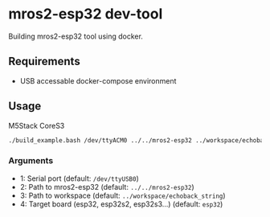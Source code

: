 # mros2-esp32 dev-tool

Building mros2-esp32 tool using docker.




## Requirements

- USB accessable docker-compose environment



## Usage

M5Stack CoreS3

```bash
./build_example.bash /dev/ttyACM0 ../../mros2-esp32 ../workspace/echoback_string esp32s3
```


### Arguments

- 1: Serial port (default: `/dev/ttyUSB0`)
- 2: Path to mros2-esp32 (default: `../../mros2-esp32`)
- 3: Path to workspace (default: `../workspace/echoback_string`)
- 4: Target board (esp32, esp32s2, esp32s3...) (default: `esp32`)
